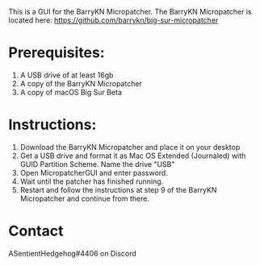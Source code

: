

This is a GUI for the BarryKN Micropatcher.
The BarryKN Micropatcher is located here: https://github.com/barrykn/big-sur-micropatcher

# Prerequisites:
1) A USB drive of at least 16gb
2) A copy of the BarryKN Micropatcher
3) A copy of macOS Big Sur Beta


# Instructions:
1) Download the BarryKN Micropatcher and place it on your desktop
2) Get a USB drive and format it as Mac OS Extended (Journaled) with GUID Partition Scheme. Name the drive "USB"
3) Open MicropatcherGUI and enter password.
4) Wait until the patcher has finished running.
5) Restart and follow the instructions at step 9 of the BarryKN Micropatcher and continue from there.

# Contact
ASentientHedgehog#4406 on Discord
